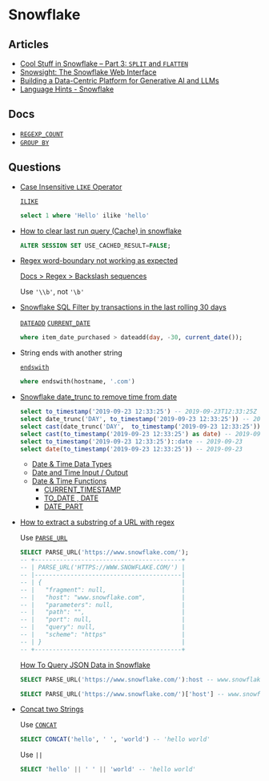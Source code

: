# Snowflake

## Articles

* [Cool Stuff in Snowflake – Part 3: `SPLIT` and `FLATTEN`](https://sqlkover.com/cool-stuff-in-snowflake-part-3-split-and-flatten/)
* [Snowsight: The Snowflake Web Interface](https://docs.snowflake.com/en/user-guide/ui-snowsight)
* [Building a Data-Centric Platform for Generative AI and LLMs](https://www.snowflake.com/blog/building-data-centric-platform-ai-llm/)
* [Language Hints - Snowflake](https://app.snowflake.com/east-us-2.azure/np64869/wTHJDeCtmrh#query)

## Docs

* [`REGEXP_COUNT`](https://docs.snowflake.com/en/sql-reference/functions/regexp_count)
* [`GROUP BY`](https://docs.snowflake.com/en/sql-reference/constructs/group-by.html)

## Questions

* [Case Insensitive `LIKE` Operator](https://stackoverflow.com/q/61073549/1366033)

  [`ILIKE`](https://docs.snowflake.com/en/sql-reference/functions/ilike.html)

  ```sql
  select 1 where 'Hello' ilike 'hello'
  ```

* [How to clear last run query (Cache) in snowflake](https://stackoverflow.com/q/70793413/1366033)

  ```sql
  ALTER SESSION SET USE_CACHED_RESULT=FALSE;
  ```

* [Regex word-boundary not working as expected](https://stackoverflow.com/q/73170886/1366033)

  [Docs > Regex > Backslash sequences](https://docs.snowflake.com/en/sql-reference/functions-regexp.html#label-regexp-general-usage-notes)

  Use `'\\b'`, not `'\b'`

* [Snowflake SQL Filter by transactions in the last rolling 30 days](https://stackoverflow.com/a/68129314/1366033)

  [`DATEADD`](https://docs.snowflake.com/en/sql-reference/functions/dateadd.html)
  [`CURRENT_DATE`](https://docs.snowflake.com/en/sql-reference/functions/current_date.html)

  ```sql
  where item_date_purchased > dateadd(day, -30, current_date());
  ```

* String ends with another string

  [`endswith`](https://docs.snowflake.com/en/sql-reference/functions/endswith.html)

  ```sql
  where endswith(hostname, '.com')
  ```

* [Snowflake date_trunc to remove time from date](https://stackoverflow.com/q/58111744/1366033)

  ```sql
  select to_timestamp('2019-09-23 12:33:25') -- 2019-09-23T12:33:25Z
  select date_trunc('DAY', to_timestamp('2019-09-23 12:33:25')) -- 2019-09-23T00:00:00Z
  select cast(date_trunc('DAY',  to_timestamp('2019-09-23 12:33:25')) as date) -- 2019-09-23
  select cast(to_timestamp('2019-09-23 12:33:25') as date) -- 2019-09-23
  select to_timestamp('2019-09-23 12:33:25')::date -- 2019-09-23
  select date(to_timestamp('2019-09-23 12:33:25')) -- 2019-09-23
  ```

  * [Date & Time Data Types](https://docs.snowflake.com/en/sql-reference/data-types-datetime.html)
  * [Date and Time Input / Output](https://docs.snowflake.com/en/user-guide/date-time-input-output.html)
  * [Date & Time Functions](https://docs.snowflake.com/en/sql-reference/functions-date-time.html)
    * [CURRENT_TIMESTAMP](https://docs.snowflake.com/en/sql-reference/functions/current_timestamp.html)
    * [TO_DATE , DATE](https://docs.snowflake.com/en/sql-reference/functions/to_date.html)
    * [DATE_PART](https://docs.snowflake.com/en/sql-reference/functions/date_part.html)

* [How to extract a substring of a URL with regex](https://stackoverflow.com/q/71610700/1366033)

  Use [`PARSE_URL`](https://docs.snowflake.com/sql-reference/functions/parse_url)

  ```sql
  SELECT PARSE_URL('https://www.snowflake.com/');
  -- +-----------------------------------------+
  -- | PARSE_URL('HTTPS://WWW.SNOWFLAKE.COM/') |
  -- |-----------------------------------------|
  -- | {                                       |
  -- |   "fragment": null,                     |
  -- |   "host": "www.snowflake.com",          |
  -- |   "parameters": null,                   |
  -- |   "path": "",                           |
  -- |   "port": null,                         |
  -- |   "query": null,                        |
  -- |   "scheme": "https"                     |
  -- | }                                       |
  -- +-----------------------------------------+
  ```

  [How To Query JSON Data in Snowflake](https://www.bmc.com/blogs/snowflake-query-json-data/)

  ```sql
  SELECT PARSE_URL('https://www.snowflake.com/'):host -- www.snowflake.com
  ```

  ```sql
  SELECT PARSE_URL('https://www.snowflake.com/')['host'] -- www.snowflake.com
  ```

* [Concat two Strings](https://stackoverflow.com/q/59581699/1366033)

  Use [`CONCAT`](https://docs.snowflake.com/en/sql-reference/functions/concat)

  ```sql
  SELECT CONCAT('hello', ' ', 'world') -- 'hello world'
  ```

  Use `||`

  ```sql
  SELECT 'hello' || ' ' || 'world' -- 'hello world'
  ```
